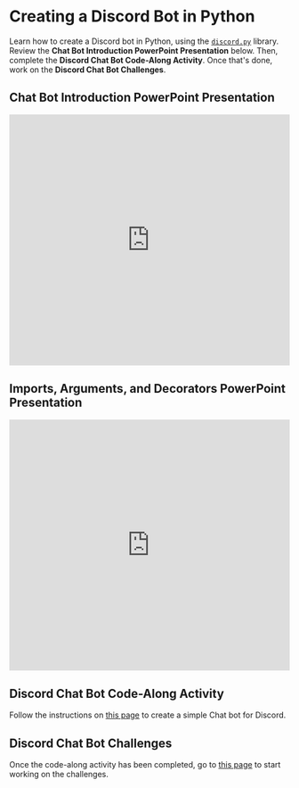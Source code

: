 # Creating a Discord Bot in Python

Learn how to create a Discord bot in Python, using the [`discord.py`](https://pypi.org/project/discord.py/) library. Review the **Chat Bot Introduction PowerPoint Presentation** below. Then, complete the **Discord Chat Bot Code-Along Activity**. Once that's done, work on the **Discord Chat Bot Challenges**.

## Chat Bot Introduction PowerPoint Presentation

<iframe src='https://view.officeapps.live.com/op/embed.aspx?src=https://hylandtechclub.com/py-201/DiscordBot/ChatBotIntro.pptx' width='100%' height='450px' frameborder='0'></iframe>

## Imports, Arguments, and Decorators PowerPoint Presentation

<iframe src='https://view.officeapps.live.com/op/embed.aspx?src=https://hylandtechclub.com/py-201/DiscordBot/ImportsArgsAndDecorators.pptx' width='100%' height='450px' frameborder='0'></iframe>

## Discord Chat Bot Code-Along Activity

Follow the instructions on [this page](DiscordCodeAlong.md) to create a simple Chat bot for Discord.

## Discord Chat Bot Challenges

Once the code-along activity has been completed, go to [this page](DiscordChallenges.md) to start working on the challenges.
